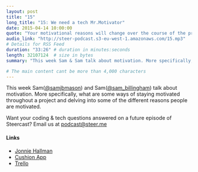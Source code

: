 ```yaml
---
layout: post
title: "15"
long_title: "15: We need a tech Mr.Motivator"
date: 2015-04-14 10:00:00
quote: "Your motivational reasons will change over the course of the project just make sure you don't lose it."
audio_link: "http://steer-podcast.s3-eu-west-1.amazonaws.com/15.mp3"
# Details for RSS Feed
duration: "33:26" # duration in minutes:seconds
length: 32107124  # size in bytes
summary: "This week Sam & Sam talk about motivation. More specifically, what are some ways of staying motivated throughout a project and delving into some of the different reasons people are motivated." # Short description of the episode

# The main content cant be more than 4,000 characters
---
```


This week Sam([@samjbmason](https://twitter.com/samjbmason)) and Sam([@sam_billingham](https://twitter.com/sam_billingham)) talk about motivation. More specifically, what are some ways of staying motivated throughout a project and delving into some of the different reasons people are motivated.

Want your coding & tech questions answered on a future episode of Steercast? Email us at [podcast@steer.me](mailto:podcast@steer.me)

#### Links
- [Jonnie Hallman](https://twitter.com/destroytoday)
- [Cushion App](http://cushionapp.com/)
- [Trello](https://trello.com/)

